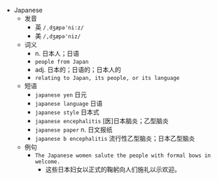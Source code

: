 - Japanese
  - 发音
    - 英 `/ˌdʒæpə'ni:z/`
    - 美 `/,dʒæpə'niz/`
  - 词义
    - n. 日本人；日语
    - `people from Japan`
    - adj. 日本的；日语的；日本人的
    - `relating to Japan, its people, or its language`
  - 短语
    - `japanese yen` 日元 
    - `japanese language` 日语 
    - `japanese style` 日本式 
    - `japanese encephalitis` [医]日本脑炎；乙型脑炎 
    - `japanese paper` n. 日文报纸 
    - `japanese b encephalitis` 流行性乙型脑炎；日本乙型脑炎 
  - 例句
    - `The Japanese women salute the people with formal bows in welcome.`
      - 这些日本妇女以正式的鞠躬向人们施礼以示欢迎。

